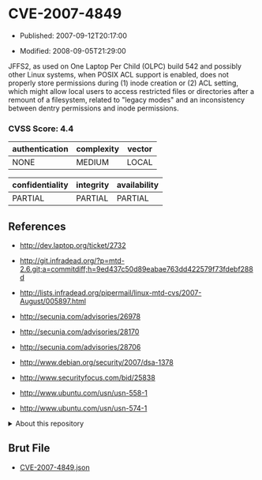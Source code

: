 # CVE-2007-4849

- Published: 2007-09-12T20:17:00

- Modified: 2008-09-05T21:29:00

JFFS2, as used on One Laptop Per Child (OLPC) build 542 and possibly other Linux systems, when POSIX ACL support is enabled, does not properly store permissions during (1) inode creation or (2) ACL setting, which might allow local users to access restricted files or directories after a remount of a filesystem, related to "legacy modes" and an inconsistency between dentry permissions and inode permissions.

### CVSS Score: **4.4**

| authentication | complexity | vector |
| --- | --- | --- |
| NONE | MEDIUM | LOCAL |

| confidentiality | integrity | availability |
| --- | --- | --- |
| PARTIAL | PARTIAL | PARTIAL |

## References

* http://dev.laptop.org/ticket/2732

* http://git.infradead.org/?p=mtd-2.6.git;a=commitdiff;h=9ed437c50d89eabae763dd422579f73fdebf288d

* http://lists.infradead.org/pipermail/linux-mtd-cvs/2007-August/005897.html

* http://secunia.com/advisories/26978

* http://secunia.com/advisories/28170

* http://secunia.com/advisories/28706

* http://www.debian.org/security/2007/dsa-1378

* http://www.securityfocus.com/bid/25838

* http://www.ubuntu.com/usn/usn-558-1

* http://www.ubuntu.com/usn/usn-574-1

<details>
<summary>About this repository</summary> 

  This repository is part of the project [Live Hack CVE](https://github.com/Live-Hack-CVE). Main website can be found [www.live-hack.org](https://www.live-hack.org) 
  
  Made by [Sn0wAlice](https://github.com/Sn0wAlice) for the people that care about security and need to have a feed of the latest CVEs. Hope you enjoy it, don't forget to star the repo and follow me on [Twitter](https://twitter.com/Sn0wAlice) and [Github](https://github.com/Sn0wAlice). And that is my [personnal website](https://www.alice-snow.me/)

  - [Home Page](https://github.com/Live-Hack-CVE)
  - [Framework](https://github.com/Live-Hack-CVE/cve-framework)
  - [CVE database](https://github.com/Live-Hack-CVE/full_database)
  - [Changelog](https://github.com/Live-Hack-CVE/Changelog)
</details>

## Brut File

* [CVE-2007-4849.json](https://raw.githubusercontent.com/Live-Hack-CVE/full_database/main/cves/2007/CVE-2007-4849.json)

